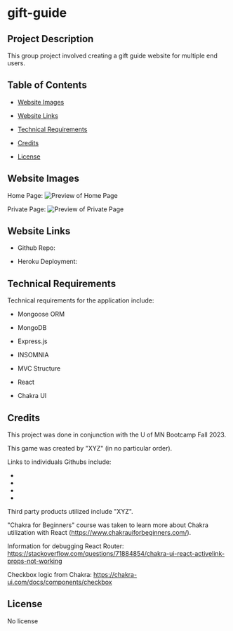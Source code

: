 # gift-guide

## Project Description

This group project involved creating a gift guide website for multiple end users.

## Table of Contents

- [Website Images](#websiteimages)
- [Website Links](#websitelinks)
- [Technical Requirements](#technicalrequirements)
- [Credits](#credits)
- [License](#license)

  <a id="websiteimages"></a>

## Website Images

Home Page:
![Preview of Home Page]()

Private Page:
![Preview of Private Page]()

<a id="websitelinks"></a>

## Website Links

- Github Repo:

- Heroku Deployment:

  <a id="technicalrequirements"></a>

## Technical Requirements

Technical requirements for the application include:

- Mongoose ORM
- MongoDB
- Express.js
- INSOMNIA
- MVC Structure
- React
- Chakra UI

  <a id="credits"></a>

## Credits

This project was done in conjunction with the U of MN Bootcamp Fall 2023.

This game was created by "XYZ" (in no particular order).

Links to individuals Githubs include:

-
-
-
-

Third party products utilized include "XYZ".

"Chakra for Beginners" course was taken to learn more about Chakra utilization with React (https://www.chakrauiforbeginners.com/).

Information for debugging React Router: https://stackoverflow.com/questions/71884854/chakra-ui-react-activelink-props-not-working

Checkbox logic from Chakra: https://chakra-ui.com/docs/components/checkbox

<a id="license"></a>

## License

No license
